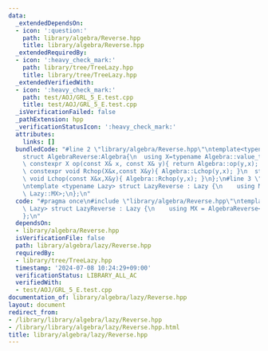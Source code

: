 ```yaml
---
data:
  _extendedDependsOn:
  - icon: ':question:'
    path: library/algebra/Reverse.hpp
    title: library/algebra/Reverse.hpp
  _extendedRequiredBy:
  - icon: ':heavy_check_mark:'
    path: library/tree/TreeLazy.hpp
    title: library/tree/TreeLazy.hpp
  _extendedVerifiedWith:
  - icon: ':heavy_check_mark:'
    path: test/AOJ/GRL_5_E.test.cpp
    title: test/AOJ/GRL_5_E.test.cpp
  _isVerificationFailed: false
  _pathExtension: hpp
  _verificationStatusIcon: ':heavy_check_mark:'
  attributes:
    links: []
  bundledCode: "#line 2 \"library/algebra/Reverse.hpp\"\ntemplate<typename Algebra>\n\
    struct AlgebraReverse:Algebra{\n  using X=typename Algebra::value_type;\n  static\
    \ constexpr X op(const X& x, const X& y){ return Algebra::op(y,x); }\n  static\
    \ constexpr void Rchop(X&x,const X&y){ Algebra::Lchop(y,x); }\n  static constexpr\
    \ void Lchop(const X&x,X&y){ Algebra::Rchop(y,x); }\n};\n#line 3 \"library/algebra/lazy/Reverse.hpp\"\
    \ntemplate <typename Lazy> struct LazyReverse : Lazy {\n    using MX = AlgebraReverse<typename\
    \ Lazy::MX>;\n};\n"
  code: "#pragma once\n#include \"library/algebra/Reverse.hpp\"\ntemplate <typename\
    \ Lazy> struct LazyReverse : Lazy {\n    using MX = AlgebraReverse<typename Lazy::MX>;\n\
    };\n"
  dependsOn:
  - library/algebra/Reverse.hpp
  isVerificationFile: false
  path: library/algebra/lazy/Reverse.hpp
  requiredBy:
  - library/tree/TreeLazy.hpp
  timestamp: '2024-07-08 10:24:29+09:00'
  verificationStatus: LIBRARY_ALL_AC
  verifiedWith:
  - test/AOJ/GRL_5_E.test.cpp
documentation_of: library/algebra/lazy/Reverse.hpp
layout: document
redirect_from:
- /library/library/algebra/lazy/Reverse.hpp
- /library/library/algebra/lazy/Reverse.hpp.html
title: library/algebra/lazy/Reverse.hpp
---
```

